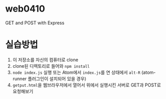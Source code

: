 # web0410
GET and POST with Express

# 실습방법
1. 이 저장소를 자신의 컴퓨터로 clone
1. clone된 디렉토리로 들어와 `npm install`
1. `node index.js` 실행 또는 Atom에서 `index.js`를 연 상태에서 `alt-R` (atom-runner 플러그인이 설치되어 있을 경우)
1. `getput.html`을 웹브라우저에서 열어서 위에서 실행시킨 서버로 GET과 POST로 요청해보기
